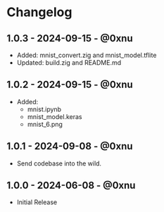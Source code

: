 # Changelog

## 1.0.3 - 2024-09-15 - @0xnu
* Added: mnist_convert.zig and mnist_model.tflite
* Updated: build.zig and README.md

## 1.0.2 - 2024-09-15 - @0xnu
* Added:
  + mnist.ipynb
  + mnist_model.keras
  + mnist_6.png

## 1.0.1 - 2024-09-08 - @0xnu
* Send codebase into the wild.

## 1.0.0 - 2024-06-08 - @0xnu
* Initial Release
